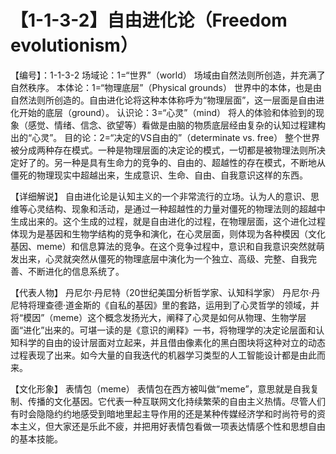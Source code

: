 # 【1-1-3-2】自由进化论（Freedom evolutionism）
【编号】：1-1-3-2
场域论：1=“世界”（world）
场域由自然法则所创造，并充满了自然秩序。
本体论：1=“物理底层”（Physical grounds）
世界中的本体，也是由自然法则所创造的。自由进化论将这种本体称呼为“物理层面”，这一层面是自由进化开始的底层（ground）。
认识论：3=“心灵”（mind）
将人的体验和体验到的现象（感觉、情绪、信念、欲望等）看做是由脑的物质底层经由复杂的认知过程建构出的“心灵”。
目的论：2=“决定的VS自由的”（determinate vs. free）
整个世界被分成两种存在模式。一种是物理层面的决定论的模式，一切都是被物理法则所决定好了的。另一种是具有生命力的竞争的、自由的、超越性的存在模式，不断地从僵死的物理现实中超越出来，生成意识、生命、自由、自我意识这样的东西。

【详细解说】
自由进化论是认知主义的一个非常流行的立场。认为人的意识、思维等心灵结构、现象和活动，是通过一种超越性的力量对僵死的物理法则的超越中生成出来的。这个生成的过程，就是自由进化的过程，在物理层面，这个进化过程体现为是基因和生物学结构的竞争和演化，在心灵层面，则体现为各种模因（文化基因、meme）和信息算法的竞争。在这个竞争过程中，意识和自我意识突然就萌发出来，心灵就突然从僵死的物理底层中演化为一个独立、高级、完整、自我完善、不断进化的信息系统了。

【代表人物】
丹尼尔·丹尼特（20世纪美国分析哲学家、认知科学家）
丹尼尔·丹尼特将理查德·道金斯的《自私的基因》里的套路，运用到了心灵哲学的领域，并将“模因”（meme）这个概念发扬光大，阐释了心灵是如何从物理、生物学层面“进化”出来的。可堪一读的是《意识的阐释》一书，将物理学的决定论层面和认知科学的自由的设计层面对立起来，并且借由像素化的黑白图块将这种对立的动态过程表现了出来。如今大量的自我迭代的机器学习类型的人工智能设计都是由此而来。

【文化形象】
表情包（meme）
表情包在西方被叫做“meme”，意思就是自我复制、传播的文化基因。它代表一种互联网文化持续繁荣的自由主义热情。尽管人们有时会隐隐约约地感受到暗地里起主导作用的还是某种传媒经济学和时尚符号的资本主义，但大家还是乐此不疲，并把用好表情包看做一项表达情感个性和思想自由的基本技能。
